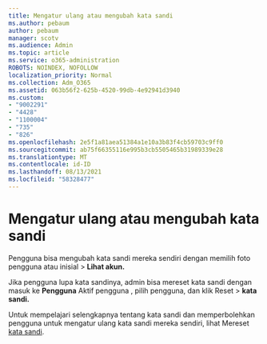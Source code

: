 ```yaml
---
title: Mengatur ulang atau mengubah kata sandi
ms.author: pebaum
author: pebaum
manager: scotv
ms.audience: Admin
ms.topic: article
ms.service: o365-administration
ROBOTS: NOINDEX, NOFOLLOW
localization_priority: Normal
ms.collection: Adm_O365
ms.assetid: 063b56f2-625b-4520-99db-4e92941d3940
ms.custom:
- "9002291"
- "4428"
- "1100004"
- "735"
- "826"
ms.openlocfilehash: 2e5f1a81aea51384a1e10a3b83f4cb59703c9ff0
ms.sourcegitcommit: ab75f66355116e995b3cb5505465b31989339e28
ms.translationtype: MT
ms.contentlocale: id-ID
ms.lasthandoff: 08/13/2021
ms.locfileid: "58328477"
---
```

# <a name="reset-or-change-passwords"></a>Mengatur ulang atau mengubah kata sandi

Pengguna bisa mengubah kata sandi mereka sendiri dengan memilih foto pengguna atau inisial > **Lihat akun.**
  
Jika pengguna lupa kata sandinya, admin bisa mereset kata sandi dengan masuk ke **Pengguna** Aktif pengguna , pilih pengguna, dan klik Reset  >  [](https://portal.office.com/adminportal/home#/users) **kata sandi.**
  
Untuk mempelajari selengkapnya tentang kata sandi dan memperbolehkan pengguna untuk mengatur ulang kata sandi mereka sendiri, lihat Mereset [kata sandi](https://docs.microsoft.com/microsoft-365/admin/add-users/reset-passwords).
